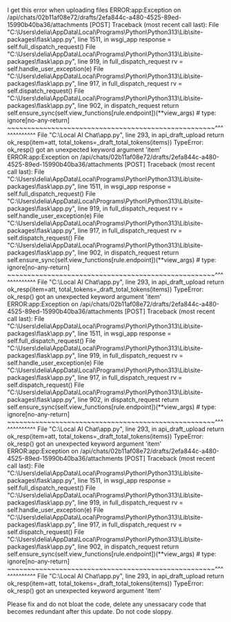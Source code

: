 I get this error when uploading files
ERROR:app:Exception on /api/chats/02b11af08e72/drafts/2efa844c-a480-4525-89ed-15990b40ba36/attachments [POST]
Traceback (most recent call last):
  File "C:\Users\delia\AppData\Local\Programs\Python\Python313\Lib\site-packages\flask\app.py", line 1511, in wsgi_app
    response = self.full_dispatch_request()
  File "C:\Users\delia\AppData\Local\Programs\Python\Python313\Lib\site-packages\flask\app.py", line 919, in full_dispatch_request
    rv = self.handle_user_exception(e)
  File "C:\Users\delia\AppData\Local\Programs\Python\Python313\Lib\site-packages\flask\app.py", line 917, in full_dispatch_request
    rv = self.dispatch_request()
  File "C:\Users\delia\AppData\Local\Programs\Python\Python313\Lib\site-packages\flask\app.py", line 902, in dispatch_request
    return self.ensure_sync(self.view_functions[rule.endpoint])(**view_args)  # type: ignore[no-any-return]
           ~~~~~~~~~~~~~~~~~~~~~~~~~~~~~~~~~~~~~~~~~~~~~~~~~~~~^^^^^^^^^^^^^
  File "C:\Local AI Chat\app.py", line 293, in api_draft_upload
    return ok_resp(item=att, total_tokens=_draft_total_tokens(items))
TypeError: ok_resp() got an unexpected keyword argument 'item'
ERROR:app:Exception on /api/chats/02b11af08e72/drafts/2efa844c-a480-4525-89ed-15990b40ba36/attachments [POST]
Traceback (most recent call last):
  File "C:\Users\delia\AppData\Local\Programs\Python\Python313\Lib\site-packages\flask\app.py", line 1511, in wsgi_app
    response = self.full_dispatch_request()
  File "C:\Users\delia\AppData\Local\Programs\Python\Python313\Lib\site-packages\flask\app.py", line 919, in full_dispatch_request
    rv = self.handle_user_exception(e)
  File "C:\Users\delia\AppData\Local\Programs\Python\Python313\Lib\site-packages\flask\app.py", line 917, in full_dispatch_request
    rv = self.dispatch_request()
  File "C:\Users\delia\AppData\Local\Programs\Python\Python313\Lib\site-packages\flask\app.py", line 902, in dispatch_request
    return self.ensure_sync(self.view_functions[rule.endpoint])(**view_args)  # type: ignore[no-any-return]
           ~~~~~~~~~~~~~~~~~~~~~~~~~~~~~~~~~~~~~~~~~~~~~~~~~~~~^^^^^^^^^^^^^
  File "C:\Local AI Chat\app.py", line 293, in api_draft_upload
    return ok_resp(item=att, total_tokens=_draft_total_tokens(items))
TypeError: ok_resp() got an unexpected keyword argument 'item'
ERROR:app:Exception on /api/chats/02b11af08e72/drafts/2efa844c-a480-4525-89ed-15990b40ba36/attachments [POST]
Traceback (most recent call last):
  File "C:\Users\delia\AppData\Local\Programs\Python\Python313\Lib\site-packages\flask\app.py", line 1511, in wsgi_app
    response = self.full_dispatch_request()
  File "C:\Users\delia\AppData\Local\Programs\Python\Python313\Lib\site-packages\flask\app.py", line 919, in full_dispatch_request
    rv = self.handle_user_exception(e)
  File "C:\Users\delia\AppData\Local\Programs\Python\Python313\Lib\site-packages\flask\app.py", line 917, in full_dispatch_request
    rv = self.dispatch_request()
  File "C:\Users\delia\AppData\Local\Programs\Python\Python313\Lib\site-packages\flask\app.py", line 902, in dispatch_request
    return self.ensure_sync(self.view_functions[rule.endpoint])(**view_args)  # type: ignore[no-any-return]
           ~~~~~~~~~~~~~~~~~~~~~~~~~~~~~~~~~~~~~~~~~~~~~~~~~~~~^^^^^^^^^^^^^
  File "C:\Local AI Chat\app.py", line 293, in api_draft_upload
    return ok_resp(item=att, total_tokens=_draft_total_tokens(items))
TypeError: ok_resp() got an unexpected keyword argument 'item'
ERROR:app:Exception on /api/chats/02b11af08e72/drafts/2efa844c-a480-4525-89ed-15990b40ba36/attachments [POST]
Traceback (most recent call last):
  File "C:\Users\delia\AppData\Local\Programs\Python\Python313\Lib\site-packages\flask\app.py", line 1511, in wsgi_app
    response = self.full_dispatch_request()
  File "C:\Users\delia\AppData\Local\Programs\Python\Python313\Lib\site-packages\flask\app.py", line 919, in full_dispatch_request
    rv = self.handle_user_exception(e)
  File "C:\Users\delia\AppData\Local\Programs\Python\Python313\Lib\site-packages\flask\app.py", line 917, in full_dispatch_request
    rv = self.dispatch_request()
  File "C:\Users\delia\AppData\Local\Programs\Python\Python313\Lib\site-packages\flask\app.py", line 902, in dispatch_request
    return self.ensure_sync(self.view_functions[rule.endpoint])(**view_args)  # type: ignore[no-any-return]
           ~~~~~~~~~~~~~~~~~~~~~~~~~~~~~~~~~~~~~~~~~~~~~~~~~~~~^^^^^^^^^^^^^
  File "C:\Local AI Chat\app.py", line 293, in api_draft_upload
    return ok_resp(item=att, total_tokens=_draft_total_tokens(items))
TypeError: ok_resp() got an unexpected keyword argument 'item'

Please fix and do not bloat the code, delete any unessacary code that becomes redundant after this update. Do not code sloppy.